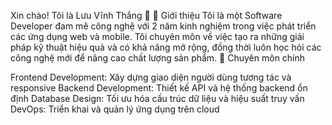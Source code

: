 Xin chào! Tôi là Lưu Vĩnh Thắng 👋
🚀 Giới thiệu
Tôi là một Software Developer đam mê công nghệ với 2 năm kinh nghiệm trong việc phát triển các ứng dụng web và mobile. Tôi chuyên môn về việc tạo ra những giải pháp kỹ thuật hiệu quả và có khả năng mở rộng, đồng thời luôn học hỏi các công nghệ mới để nâng cao chất lượng sản phẩm.
💼 Chuyên môn chính

Frontend Development: Xây dựng giao diện người dùng tương tác và responsive
Backend Development: Thiết kế API và hệ thống backend ổn định
Database Design: Tối ưu hóa cấu trúc dữ liệu và hiệu suất truy vấn
DevOps: Triển khai và quản lý ứng dụng trên cloud
